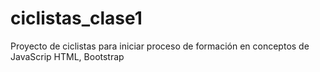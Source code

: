 # ciclistas_clase1
Proyecto de ciclistas para iniciar proceso de formación en conceptos de JavaScrip HTML, Bootstrap
